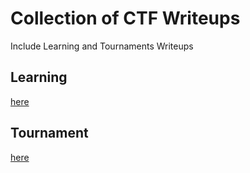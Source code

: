 # Collection of CTF Writeups

Include Learning and Tournaments Writeups

## Learning
[here](Learning)

## Tournament

[here](Tournaments)
